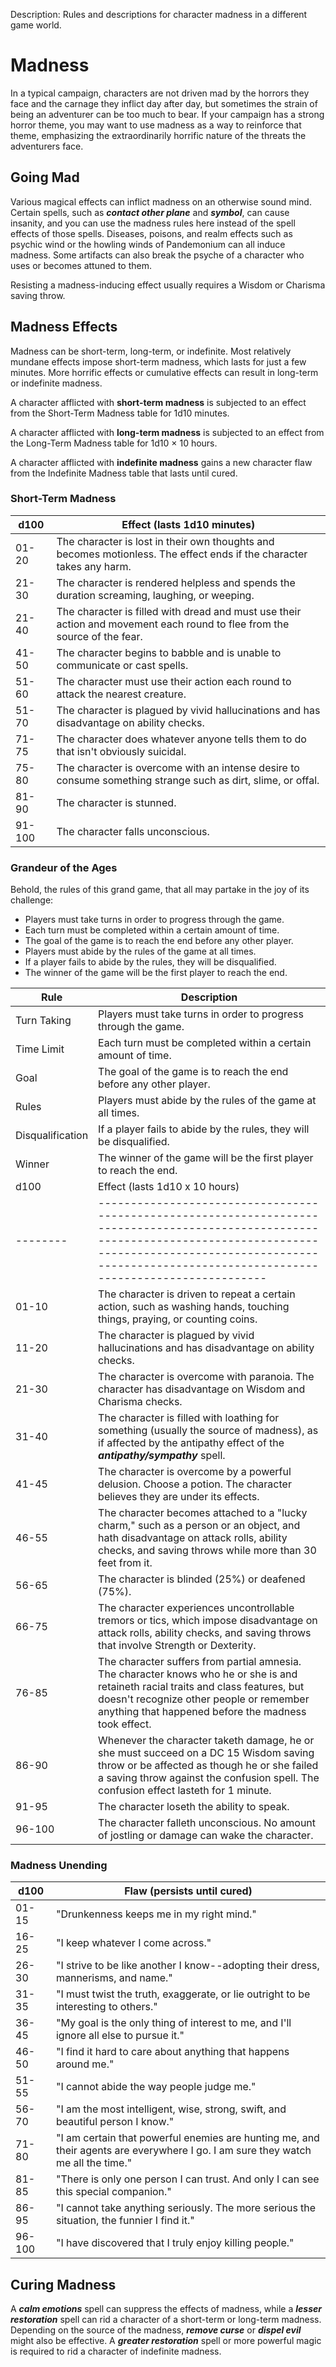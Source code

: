 Description: Rules and descriptions for character madness in a different game world.

# Madness 
In a typical campaign, characters are not driven mad by the horrors they face and the carnage they inflict day after day, but sometimes the strain of being an adventurer can be too much to bear. If your campaign has a strong horror theme, you may want to use madness as a way to reinforce that theme, emphasizing the extraordinarily horrific nature of the threats the adventurers face. 

## Going Mad 
Various magical effects can inflict madness on an otherwise sound mind. Certain spells, such as **_contact other plane_** and **_symbol_**, can cause insanity, and you can use the madness rules here instead of the spell effects of those spells. Diseases, poisons, and realm effects such as psychic wind or the howling winds of Pandemonium can all induce madness. Some artifacts can also break the psyche of a character who uses or becomes attuned to them.

Resisting a madness-inducing effect usually requires a Wisdom or Charisma saving throw. 

## Madness Effects 
Madness can be short-term, long-term, or indefinite. Most relatively mundane effects impose short-term madness, which lasts for just a few minutes. More horrific effects or cumulative effects can result in long-term or indefinite madness.

A character afflicted with **short-term madness** is subjected to an effect from the Short-Term Madness table for 1d10 minutes.

A character afflicted with **long-term madness** is subjected to an effect from the Long-Term Madness table for 1d10 × 10 hours.

A character afflicted with **indefinite madness** gains a new character flaw from the Indefinite Madness table that lasts until cured.
### Short-Term Madness

| d100   | Effect (lasts 1d10 minutes)                                                                                                  |
|--------|------------------------------------------------------------------------------------------------------------------------------|
| 01-20  | The character is lost in their own thoughts and becomes motionless. The effect ends if the character takes any harm.          |
| 21-30  | The character is rendered helpless and spends the duration screaming, laughing, or weeping.                                   |
| 21-40  | The character is filled with dread and must use their action and movement each round to flee from the source of the fear.     |
| 41-50  | The character begins to babble and is unable to communicate or cast spells.                                                  |
| 51-60  | The character must use their action each round to attack the nearest creature.                                               |
| 51-70  | The character is plagued by vivid hallucinations and has disadvantage on ability checks.                                     |
| 71-75  | The character does whatever anyone tells them to do that isn't obviously suicidal.                                           |
| 75-80  | The character is overcome with an intense desire to consume something strange such as dirt, slime, or offal.                 |
| 81-90  | The character is stunned.                                                                                                    |
| 91-100 | The character falls unconscious.                                                                                             |
### Grandeur of the Ages

Behold, the rules of this grand game, that all may partake in the joy of its challenge:

- Players must take turns in order to progress through the game.
- Each turn must be completed within a certain amount of time.
- The goal of the game is to reach the end before any other player.
- Players must abide by the rules of the game at all times.
- If a player fails to abide by the rules, they will be disqualified.
- The winner of the game will be the first player to reach the end.

| Rule | Description |
|------|-------------|
| Turn Taking | Players must take turns in order to progress through the game. |
| Time Limit | Each turn must be completed within a certain amount of time. |
| Goal | The goal of the game is to reach the end before any other player. |
| Rules | Players must abide by the rules of the game at all times. |
| Disqualification | If a player fails to abide by the rules, they will be disqualified. |
| Winner | The winner of the game will be the first player to reach the end. |
| d100   | Effect (lasts 1d10 x 10 hours)                                                                                                                                                                                                       |
|--------|--------------------------------------------------------------------------------------------------------------------------------------------------------------------------------------------------------------------------------------|
| 01-10  | The character is driven to repeat a certain action, such as washing hands, touching things, praying, or counting coins.                                                                                                              |
| 11-20  | The character is plagued by vivid hallucinations and has disadvantage on ability checks.                                                                                                                                            |
| 21-30  | The character is overcome with paranoia. The character has disadvantage on Wisdom and Charisma checks.                                                                                                                                 |
| 31-40  | The character is filled with loathing for something (usually the source of madness), as if affected by the antipathy effect of the **_antipathy/sympathy_** spell.                                                                    |
| 41-45  | The character is overcome by a powerful delusion. Choose a potion. The character believes they are under its effects.                                                                                                              |
| 46-55  | The character becomes attached to a "lucky charm," such as a person or an object, and hath disadvantage on attack rolls, ability checks, and saving throws while more than 30 feet from it.                                           |
| 56-65  | The character is blinded (25%) or deafened (75%).                                                                                                                                                                                    |
| 66-75  | The character experiences uncontrollable tremors or tics, which impose disadvantage on attack rolls, ability checks, and saving throws that involve Strength or Dexterity.                                                           |
| 76-85  | The character suffers from partial amnesia. The character knows who he or she is and retaineth racial traits and class features, but doesn't recognize other people or remember anything that happened before the madness took effect. |
| 86-90  | Whenever the character taketh damage, he or she must succeed on a DC 15 Wisdom saving throw or be affected as though he or she failed a saving throw against the confusion spell. The confusion effect lasteth for 1 minute.            |
| 91-95  | The character loseth the ability to speak.                                                                                                                                                                                            |
| 96-100 | The character falleth unconscious. No amount of jostling or damage can wake the character.                                                                                                                                             |
### Madness Unending
| d100   | Flaw (persists until cured)                                                                                                              |
|--------|------------------------------------------------------------------------------------------------------------------------------------------|
| 01-15  | "Drunkenness keeps me in my right mind."                                                                                                 |
| 16-25  | "I keep whatever I come across."                                                                                                         |
| 26-30  | "I strive to be like another I know--adopting their dress, mannerisms, and name."                                                         |
| 31-35  | "I must twist the truth, exaggerate, or lie outright to be interesting to others."                                                       |
| 36-45  | "My goal is the only thing of interest to me, and I'll ignore all else to pursue it."                                                    |
| 46-50  | "I find it hard to care about anything that happens around me."                                                                          |
| 51-55  | "I cannot abide the way people judge me."                                                                                                |
| 56-70  | "I am the most intelligent, wise, strong, swift, and beautiful person I know."                                                           |
| 71-80  | "I am certain that powerful enemies are hunting me, and their agents are everywhere I go. I am sure they watch me all the time."         |
| 81-85  | "There is only one person I can trust. And only I can see this special companion."                                                       |
| 86-95  | "I cannot take anything seriously. The more serious the situation, the funnier I find it."                                               |
| 96-100 | "I have discovered that I truly enjoy killing people."                                                                                   |

## Curing Madness 
A **_calm emotions_** spell can suppress the effects of madness, while a **_lesser restoration_** spell can rid a character of a short-term or long-term madness. Depending on the source of the madness, **_remove curse_** or **_dispel evil_** might also be effective. A **_greater restoration_** spell or more powerful magic is required to rid a character of indefinite madness.